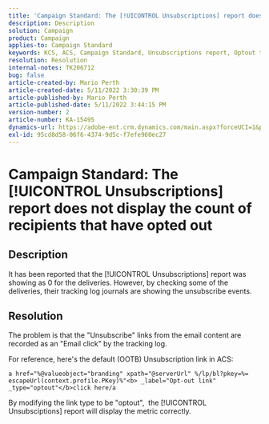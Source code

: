 ```yaml
---
title: 'Campaign Standard: The [!UICONTROL Unsubscriptions] report does not display the count of recipients that have opted out'
description: Description
solution: Campaign
product: Campaign
applies-to: Campaign Standard
keywords: KCS, ACS, Campaign Standard, Unsubscriptions report, Optout tracking event
resolution: Resolution
internal-notes: TK206712
bug: false
article-created-by: Mario Perth
article-created-date: 5/11/2022 3:30:39 PM
article-published-by: Mario Perth
article-published-date: 5/11/2022 3:44:15 PM
version-number: 2
article-number: KA-15495
dynamics-url: https://adobe-ent.crm.dynamics.com/main.aspx?forceUCI=1&pagetype=entityrecord&etn=knowledgearticle&id=6733084f-3fd1-ec11-a7b5-0022480a8d10
exl-id: 95cd8d58-06f6-4374-9d5c-f7efe960ec27
---
```

# Campaign Standard: The [!UICONTROL Unsubscriptions] report does not display the count of recipients that have opted out

## Description


It has been reported that the [!UICONTROL Unsubscriptions] report was showing as 0 for the deliveries. However, by checking some of the deliveries, their tracking log journals are showing the unsubscribe events.


## Resolution


The problem is that the "Unsubscribe" links from the email content are recorded as an "Email click" by the tracking log.

For reference, here's the default (OOTB) Unsubscription link in ACS:

```
a href="%@valueobject="branding" xpath="@serverUrl" %/lp/bl?pkey=%= escapeUrl(context.profile.PKey)%"<b> _label="Opt-out link" _type="optout"</b>click here/a
```

By modifying the link type to be "optout",  the [!UICONTROL Unsubsciptions] report will display the metric correctly.
